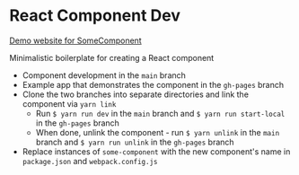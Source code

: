 # React Component Dev

[Demo website for SomeComponent](https://react-component-dev.rafgraph.dev)

Minimalistic boilerplate for creating a React component
- Component development in the `main` branch
- Example app that demonstrates the component in the `gh-pages` branch
- Clone the two branches into separate directories and link the component via `yarn link`
  - Run `$ yarn run dev` in the `main` branch and `$ yarn run start-local` in the `gh-pages` branch
  - When done, unlink the component - run `$ yarn unlink` in the `main` branch and `$ yarn run unlink` in the `gh-pages` branch
- Replace instances of `some-component` with the new component's name in `package.json` and `webpack.config.js`
